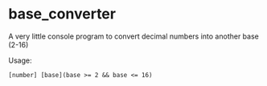 # base_converter
A very little console program to convert decimal numbers into another base (2-16)

Usage:

    [number] [base](base >= 2 && base <= 16)
